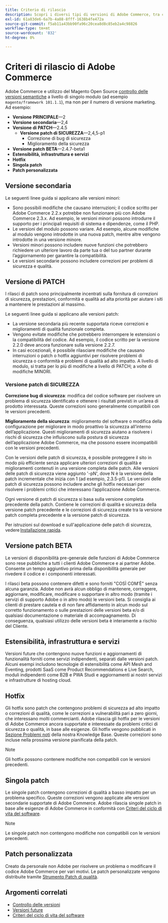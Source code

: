 ```yaml
---
title: Criterio di rilascio
description: Scopri i diversi tipi di versioni di Adobe Commerce, tra cui versioni secondarie, patch di sicurezza, funzionalità, hotfix, patch singole e patch personalizzate.
exl-id: 61a83de6-6a7b-4a88-8fff-1638b4fe472a
source-git-commit: f5ab11a43bb90fa96c20cea8d8c85eb2a4c98826
workflow-type: tm+mt
source-wordcount: '832'
ht-degree: 0%

---
```


# Criteri di rilascio di Adobe Commerce

Adobe Commerce e utilizzo del Magento Open Source [controllo delle versioni semantiche](https://semver.org/) a livello di singolo modulo (ad esempio `magento/framework 101.1.1`), ma non per il numero di versione marketing. Ad esempio:

- **Versione PRINCIPALE**—2
- **Versione secondaria**—2,4
- **Versione di PATCH**—2.4.5
   - **Versione patch di SICUREZZA**—2,4,5-p1
      - Correzione di bug di sicurezza
      - Miglioramento della sicurezza
- **Versione patch BETA**—2.4.7-beta1
- **Estensibilità, infrastruttura e servizi**
- **Hotfix**
- **Singola patch**
- **Patch personalizzata**

## Versione secondaria

Le seguenti linee guida si applicano alle versioni minori:

- Sono possibili modifiche che causano interruzioni; il codice scritto per Adobe Commerce 2.2.x potrebbe non funzionare più con Adobe Commerce 2.3.x. Ad esempio, le versioni minori possono introdurre il supporto per i principali requisiti di sistema e dipendenze, come il PHP.
- Le versioni del modulo possono variare. Ad esempio, alcune modifiche al modulo vengono introdotte in una nuova patch, mentre altre vengono introdotte in una versione minore.
- Versioni minori possono includere nuove funzioni che potrebbero richiedere un ulteriore lavoro da parte tua o del tuo partner durante l’aggiornamento per garantire la compatibilità.
- Le versioni secondarie possono includere correzioni per problemi di sicurezza e qualità.

## Versione di PATCH

I rilasci di patch sono principalmente incentrati sulla fornitura di correzioni di sicurezza, prestazioni, conformità e qualità ad alta priorità per aiutare i siti a mantenere le prestazioni al massimo.

Le seguenti linee guida si applicano alle versioni patch:

- La versione secondaria più recente supportata riceve correzioni e miglioramenti di qualità funzionale completa.
- Vengono evitate modifiche che potrebbero interrompere le estensioni o la compatibilità del codice. Ad esempio, il codice scritto per la versione 2.2.0 deve ancora funzionare sulla versione 2.2.7.
- In casi eccezionali, è possibile rilasciare modifiche che causano interruzioni o patch o hotfix aggiuntivi per risolvere problemi di sicurezza o conformità e problemi di qualità ad alto impatto. A livello di modulo, si tratta per lo più di modifiche a livello di PATCH; a volte di modifiche MINORI.

### Versione patch di SICUREZZA

**Correzione bug di sicurezza**: modifica del codice software per risolvere un problema di sicurezza identificato e ottenere i risultati previsti in un’area di prodotto interessata. Queste correzioni sono generalmente compatibili con le versioni precedenti.

**Miglioramento della sicurezza**: miglioramento del software o modifica della configurazione per migliorare in modo proattivo la sicurezza all’interno dell’applicazione. Questi miglioramenti di sicurezza aiutano a risolvere i rischi di sicurezza che influiscono sulla postura di sicurezza dell’applicazione Adobe Commerce, ma che possono essere incompatibili con le versioni precedenti.

Con le versioni delle patch di sicurezza, è possibile proteggere il sito in modo più efficiente senza applicare ulteriori correzioni di qualità e miglioramenti contenuti in una versione completa delle patch. Alle versioni delle patch di sicurezza viene aggiunto &#39;-pN&#39;, dove N è la versione della patch incrementale che inizia con 1 (ad esempio, 2.3.5-p1). Le versioni delle patch di sicurezza possono includere anche gli hotfix necessari per risolvere i problemi critici che interessano l’applicazione Adobe Commerce.

Ogni versione di patch di sicurezza si basa sulla versione completa precedente della patch. Contiene le correzioni di qualità e sicurezza della versione patch precedente e le correzioni di sicurezza create tra la versione patch completa precedente e la versione patch di sicurezza.

Per istruzioni sul download e sull&#39;applicazione delle patch di sicurezza, vedere [Installazione rapida](../installation/composer.md#example---security-patch).

## Versione patch BETA

Le versioni di disponibilità pre-generale delle funzioni di Adobe Commerce sono rese pubbliche a tutti i clienti Adobe Commerce e ai partner Adobe. Consente un tempo aggiuntivo prima della disponibilità generale per rivedere il codice e i componenti interessati.

I rilasci beta possono contenere difetti e sono forniti &quot;COSÌ COM’È&quot; senza alcuna garanzia. Adobe non avrà alcun obbligo di mantenere, correggere, aggiornare, modificare, modificare o supportare in altro modo (tramite i servizi di supporto Adobe o in altro modo) le versioni beta. Si consiglia ai clienti di prestare cautela e di non fare affidamento in alcun modo sul corretto funzionamento o sulle prestazioni delle versioni beta e/o di qualsiasi documentazione o materiale di accompagnamento. Di conseguenza, qualsiasi utilizzo delle versioni beta è interamente a rischio del Cliente.

## Estensibilità, infrastruttura e servizi

Versioni future che contengono nuove funzioni e aggiornamenti di funzionalità forniti come servizi indipendenti, separati dalle versioni patch. Alcuni esempi includono tecnologie di estensibilità come API Mesh and Eventing, prodotti SaaS come Product Recommendations e Live Search, moduli indipendenti come B2B e PWA Studi e aggiornamenti ai nostri servizi e infrastrutture di hosting cloud.

## Hotfix

Gli hotfix sono patch che contengono problemi di sicurezza ad alto impatto o correzioni di qualità, come le correzioni a vulnerabilità pari a zero giorni, che interessano molti commercianti. Adobe rilascia gli hotfix per le versioni di Adobe Commerce ancora supportate e interessate da problemi critici di sicurezza o qualità, in base alle esigenze. Gli hotfix vengono pubblicati in [Sezione Problemi noti](https://support.magento.com/hc/en-us/sections/360003869892-Known-issues-patches-attached-) della nostra Knowledge Base. Queste correzioni sono incluse nella prossima versione pianificata della patch.

>[!NOTE]
>
>Gli hotfix possono contenere modifiche non compatibili con le versioni precedenti.

## Singola patch

Le singole patch contengono correzioni di qualità a basso impatto per un problema specifico. Queste correzioni vengono applicate alle versioni secondarie supportate di Adobe Commerce. Adobe rilascia singole patch in base alle esigenze di Adobe Commerce in conformità con [Criteri del ciclo di vita del software](https://www.adobe.com/content/dam/cc/en/legal/terms/enterprise/pdfs/Adobe-Commerce-Software-Lifecycle-Policy.pdf).

>[!NOTE]
>
>Le singole patch non contengono modifiche non compatibili con le versioni precedenti.

## Patch personalizzata

Creato da personale non Adobe per risolvere un problema o modificare il codice Adobe Commerce per vari motivi. Le patch personalizzate vengono distribuite tramite [Strumento Patch di qualità](https://experienceleague.adobe.com/docs/commerce-operations/tools/quality-patches-tool/usage.html).

## Argomenti correlati

- [Controllo delle versioni](https://developer.adobe.com/commerce/php/development/versioning/)
- [Versioni future](schedule.md)
- [Criteri del ciclo di vita del software](https://www.adobe.com/content/dam/cc/en/legal/terms/enterprise/pdfs/Adobe-Commerce-Software-Lifecycle-Policy.pdf)
